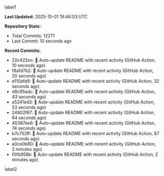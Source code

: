 
label1 
<!-- ACTIVITY_START -->
**Last Updated:** 2025-10-01 19:46:03 UTC

**Repository Stats:**
- Total Commits: 12271
- Last Commit: 10 seconds ago

**Recent Commits:**
- 22c422ec: 🤖 Auto-update README with recent activity (GitHub Action, 10 seconds ago)
- f8a1d7b2: 🤖 Auto-update README with recent activity (GitHub Action, 20 seconds ago)
- e110afd9: 🤖 Auto-update README with recent activity (GitHub Action, 32 seconds ago)
- d8c95adc: 🤖 Auto-update README with recent activity (GitHub Action, 43 seconds ago)
- a5241ed3: 🤖 Auto-update README with recent activity (GitHub Action, 53 seconds ago)
- 24802f67: 🤖 Auto-update README with recent activity (GitHub Action, 64 seconds ago)
- 40387ee6: 🤖 Auto-update README with recent activity (GitHub Action, 74 seconds ago)
- b7c752ff: 🤖 Auto-update README with recent activity (GitHub Action, 87 seconds ago)
- a0ce0b80: 🤖 Auto-update README with recent activity (GitHub Action, 2 minutes ago)
- f0fb958b: 🤖 Auto-update README with recent activity (GitHub Action, 2 minutes ago)
<!-- ACTIVITY_END -->

label2
